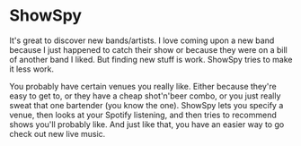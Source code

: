 # ShowSpy
It's great to discover new bands/artists. I love coming upon a new band because I just happened to catch their show or because they were on a bill of another band I liked. But finding new stuff is work. ShowSpy tries to make it less work.

You probably have certain venues you really like. Either because they're easy to get to, or they have a cheap shot'n'beer combo, or you just really sweat that one bartender (you know the one). ShowSpy lets you specify a venue, then looks at your Spotify listening, and then tries to recommend shows you'll probably like. And just like that, you have an easier way to go check out new live music.